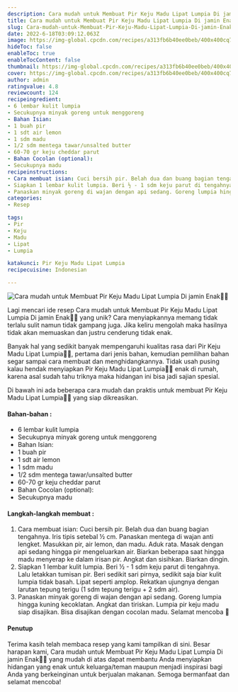 ```yaml
---
description: Cara mudah untuk Membuat Pir Keju Madu Lipat Lumpia Di jamin Enak"
title: Cara mudah untuk Membuat Pir Keju Madu Lipat Lumpia Di jamin Enak
slug: Cara-mudah-untuk-Membuat-Pir-Keju-Madu-Lipat-Lumpia-Di-jamin-Enak
date: 2022-6-18T03:09:12.063Z
image: https://img-global.cpcdn.com/recipes/a313fb6b40ee0beb/400x400cq70/photo.jpg
hideToc: false
enableToc: true
enableTocContent: false
thumbnail: https://img-global.cpcdn.com/recipes/a313fb6b40ee0beb/400x400cq70/photo.jpg
cover: https://img-global.cpcdn.com/recipes/a313fb6b40ee0beb/400x400cq70/photo.jpg
author: admin
ratingvalue: 4.8
reviewcount: 124
recipeingredient:
- 6 lembar kulit lumpia
- Secukupnya minyak goreng untuk menggoreng
- Bahan Isian:
- 1 buah pir
- 1 sdt air lemon
- 1 sdm madu
- 1/2 sdm mentega tawar/unsalted butter
- 60-70 gr keju cheddar parut
- Bahan Cocolan (optional):
- Secukupnya madu
recipeinstructions:
- Cara membuat isian: Cuci bersih pir. Belah dua dan buang bagian tengahnya. Iris tipis setebal ½ cm. Panaskan mentega di wajan anti lengket. Masukkan pir, air lemon, dan madu. Aduk rata. Masak dengan api sedang hingga pir mengeluarkan air. Biarkan beberapa saat hingga madu menyerap ke dalam irisan pir. Angkat dan sisihkan. Biarkan dingin.
- Siapkan 1 lembar kulit lumpia. Beri ½ - 1 sdm keju parut di tengahnya. Lalu letakkan tumisan pir. Beri sedikit sari pirnya, sedikit saja biar kulit lumpia tidak basah. Lipat seperti amplop. Rekatkan ujungnya dengan larutan tepung terigu (1 sdm tepung terigu + 2 sdm air).
- Panaskan minyak goreng di wajan dengan api sedang. Goreng lumpia hingga kuning kecoklatan. Angkat dan tiriskan. Lumpia pir keju madu siap disajikan. Bisa disajikan dengan cocolan madu. Selamat mencoba 💐
categories:
- Resep

tags:
- Pir
- Keju
- Madu
- Lipat
- Lumpia

katakunci: Pir Keju Madu Lipat Lumpia
recipecuisine: Indonesian

---
```


![Cara mudah untuk Membuat Pir Keju Madu Lipat Lumpia Di jamin Enak👩‍🍳](https://img-global.cpcdn.com/recipes/a313fb6b40ee0beb/400x400cq70/photo.jpg)

Lagi mencari ide resep Cara mudah untuk Membuat Pir Keju Madu Lipat Lumpia Di jamin Enak👩‍🍳 yang unik? Cara menyiapkannya memang tidak terlalu sulit namun tidak gampang juga. Jika keliru mengolah maka hasilnya tidak akan memuaskan dan justru cenderung tidak enak.

Banyak hal yang sedikit banyak mempengaruhi kualitas rasa dari Pir Keju Madu Lipat Lumpia👩‍🍳, pertama dari jenis bahan, kemudian pemilihan bahan segar sampai cara membuat dan menghidangkannya. Tidak usah pusing kalau hendak menyiapkan Pir Keju Madu Lipat Lumpia👩‍🍳 enak di rumah, karena asal sudah tahu triknya maka hidangan ini bisa jadi sajian spesial.

Di bawah ini ada beberapa cara mudah dan praktis untuk membuat Pir Keju Madu Lipat Lumpia👩‍🍳 yang siap dikreasikan.

<!--inarticleads1-->

#### Bahan-bahan :

- 6 lembar kulit lumpia
- Secukupnya minyak goreng untuk menggoreng
- Bahan Isian:
- 1 buah pir
- 1 sdt air lemon
- 1 sdm madu
- 1/2 sdm mentega tawar/unsalted butter
- 60-70 gr keju cheddar parut
- Bahan Cocolan (optional):
- Secukupnya madu

<!--inarticleads2-->

#### Langkah-langkah membuat :

1. Cara membuat isian: Cuci bersih pir. Belah dua dan buang bagian tengahnya. Iris tipis setebal ½ cm. Panaskan mentega di wajan anti lengket. Masukkan pir, air lemon, dan madu. Aduk rata. Masak dengan api sedang hingga pir mengeluarkan air. Biarkan beberapa saat hingga madu menyerap ke dalam irisan pir. Angkat dan sisihkan. Biarkan dingin.
1. Siapkan 1 lembar kulit lumpia. Beri ½ - 1 sdm keju parut di tengahnya. Lalu letakkan tumisan pir. Beri sedikit sari pirnya, sedikit saja biar kulit lumpia tidak basah. Lipat seperti amplop. Rekatkan ujungnya dengan larutan tepung terigu (1 sdm tepung terigu + 2 sdm air).
1. Panaskan minyak goreng di wajan dengan api sedang. Goreng lumpia hingga kuning kecoklatan. Angkat dan tiriskan. Lumpia pir keju madu siap disajikan. Bisa disajikan dengan cocolan madu. Selamat mencoba 💐

#### Penutup

Terima kasih telah membaca resep yang kami tampilkan di sini. Besar harapan kami, Cara mudah untuk Membuat Pir Keju Madu Lipat Lumpia Di jamin Enak👩‍🍳 yang mudah di atas dapat membantu Anda menyiapkan hidangan yang enak untuk keluarga/teman maupun menjadi inspirasi bagi Anda yang berkeinginan untuk berjualan makanan. Semoga bermanfaat dan selamat mencoba!